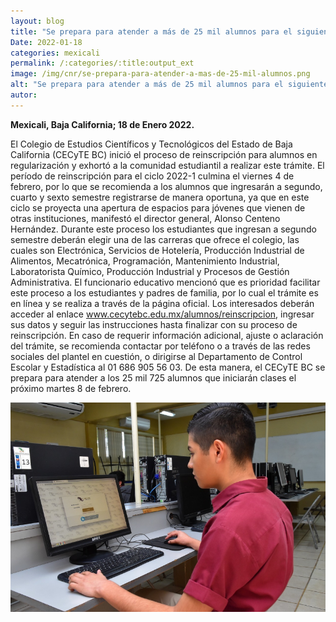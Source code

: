 ```yaml
---
layout: blog
title: "Se prepara para atender a más de 25 mil alumnos para el siguiente ciclo escolar"
Date: 2022-01-18
categories: mexicali
permalink: /:categories/:title:output_ext
image: /img/cnr/se-prepara-para-atender-a-mas-de-25-mil-alumnos.png
alt: "Se prepara para atender a más de 25 mil alumnos para el siguiente ciclo escolar"
autor:
---
```


**Mexicali, Baja California; 18 de Enero 2022.** 

El Colegio de Estudios Científicos y Tecnológicos del Estado de Baja California (CECyTE BC) inició el proceso de reinscripción para alumnos en regularización y exhortó a la comunidad estudiantil a realizar este trámite.
El período de reinscripción para el ciclo 2022-1 culmina el viernes 4 de febrero, por lo que se recomienda a los alumnos que ingresarán a segundo, cuarto y sexto semestre registrarse de manera oportuna, ya que en este ciclo se proyecta una apertura de espacios para jóvenes que vienen de otras instituciones, manifestó el director general, Alonso Centeno Hernández.
Durante este proceso los estudiantes que ingresan a segundo semestre deberán elegir una de las carreras que ofrece el colegio, las cuales son Electrónica, Servicios de Hotelería, Producción Industrial de Alimentos, Mecatrónica, Programación, Mantenimiento Industrial, Laboratorista Químico, Producción Industrial y Procesos de Gestión Administrativa.
El funcionario educativo mencionó que es prioridad facilitar este proceso a los estudiantes y padres de familia, por lo cual el trámite es en línea y se realiza a través de la página oficial. Los interesados deberán acceder al enlace www.cecytebc.edu.mx/alumnos/reinscripcion, ingresar sus datos y seguir las instrucciones hasta finalizar con su proceso de reinscripción.
En caso de requerir información adicional, ajuste o aclaración del trámite, se recomienda contactar por teléfono o a través de las redes sociales del plantel en cuestión, o dirigirse al Departamento de Control Escolar y Estadística al 01 686 905 56 03.
De esta manera, el CECyTE BC se prepara para atender a los 25 mil 725 alumnos que iniciarán clases el próximo martes 8 de febrero.

<div id="carouselExampleSlidesOnly" class="carousel slide" data-ride="carousel">
  <div class="carousel-inner">
    <div class="carousel-item active">
       <img class="d-block w-100" src="/img/cnr/se-prepara-para-atender-a-mas-de-25-mil-alumnos.png" loading="lazy"  alt="Se prepara para atender a más de 25 mil alumnos para el siguiente ciclo escolar">
    </div>
  </div>
</div>